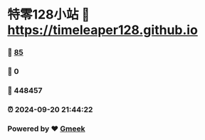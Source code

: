 # 特零128小站 :link: https://timeleaper128.github.io 
### :page_facing_up: [85](https://timeleaper128.github.io/tag.html) 
### :speech_balloon: 0 
### :hibiscus: 448457 
### :alarm_clock: 2024-09-20 21:44:22 
### Powered by :heart: [Gmeek](https://github.com/Meekdai/Gmeek)
